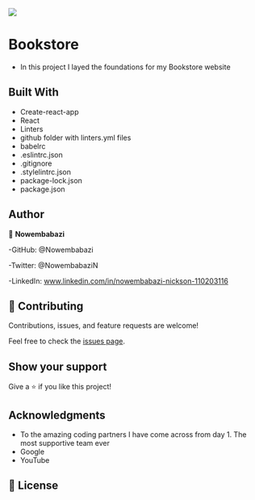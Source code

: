 
![](https://img.shields.io/badge/Microverse-blueviolet)

# Bookstore

- In this project I layed the foundations for my Bookstore website
## Built With
- Create-react-app
- React
- Linters
- github folder with linters.yml files
- babelrc
- .eslintrc.json
- .gitignore
- .stylelintrc.json
- package-lock.json
- package.json

## Author

👤 **Nowembabazi**

-GitHub: @Nowembabazi

-Twitter: @NowembabaziN

-LinkedIn: www.linkedin.com/in/nowembabazi-nickson-110203116


## 🤝 Contributing

Contributions, issues, and feature requests are welcome!

Feel free to check the [issues page](../../issues/).

## Show your support

Give a ⭐️ if you like this project!

## Acknowledgments

- To the amazing coding partners I have come across from day 1. The most supportive team ever
- Google
- YouTube

## 📝 License